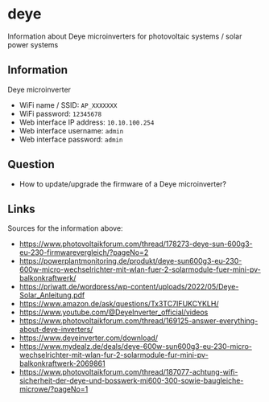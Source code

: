 # deye
Information about Deye microinverters for photovoltaic systems / solar power systems

## Information
Deye microinverter
- WiFi name / SSID: `AP_XXXXXXX`
- WiFi password: `12345678`
- Web interface IP address: `10.10.100.254`
- Web interface username: `admin`
- Web interface password: `admin`

## Question
- How to update/upgrade the firmware of a Deye microinverter?

## Links
Sources for the information above:
- https://www.photovoltaikforum.com/thread/178273-deye-sun-600g3-eu-230-firmwarevergleich/?pageNo=2
- https://powerplantmonitoring.de/produkt/deye-sun600g3-eu-230-600w-micro-wechselrichter-mit-wlan-fuer-2-solarmodule-fuer-mini-pv-balkonkraftwerk/
- https://priwatt.de/wordpress/wp-content/uploads/2022/05/Deye-Solar_Anleitung.pdf
- https://www.amazon.de/ask/questions/Tx3TC7IFUKCYKLH/
- https://www.youtube.com/@DeyeInverter_official/videos
- https://www.photovoltaikforum.com/thread/169125-answer-everything-about-deye-inverters/
- https://www.deyeinverter.com/download/
- https://www.mydealz.de/deals/deye-600w-sun600g3-eu-230-micro-wechselrichter-mit-wlan-fur-2-solarmodule-fur-mini-pv-balkonkraftwerk-2069861
- https://www.photovoltaikforum.com/thread/187077-achtung-wifi-sicherheit-der-deye-und-bosswerk-mi600-300-sowie-baugleiche-microwe/?pageNo=1
